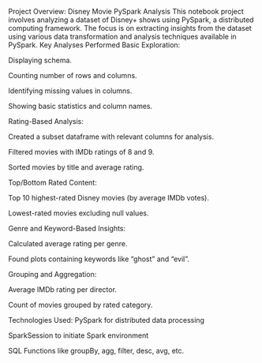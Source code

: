 Project Overview: Disney Movie PySpark Analysis
This notebook project involves analyzing a dataset of Disney+ shows using PySpark, a distributed computing framework. The focus is on extracting insights from the dataset using various data transformation and analysis techniques available in PySpark.
Key Analyses Performed
Basic Exploration:

Displaying schema.

Counting number of rows and columns.

Identifying missing values in columns.

Showing basic statistics and column names.

Rating-Based Analysis:

Created a subset dataframe with relevant columns for analysis.

Filtered movies with IMDb ratings of 8 and 9.

Sorted movies by title and average rating.

Top/Bottom Rated Content:

Top 10 highest-rated Disney movies (by average IMDb votes).

Lowest-rated movies excluding null values.

Genre and Keyword-Based Insights:

Calculated average rating per genre.

Found plots containing keywords like “ghost” and “evil”.

Grouping and Aggregation:

Average IMDb rating per director.

Count of movies grouped by rated category.

Technologies Used:
PySpark for distributed data processing

SparkSession to initiate Spark environment

SQL Functions like groupBy, agg, filter, desc, avg, etc.
